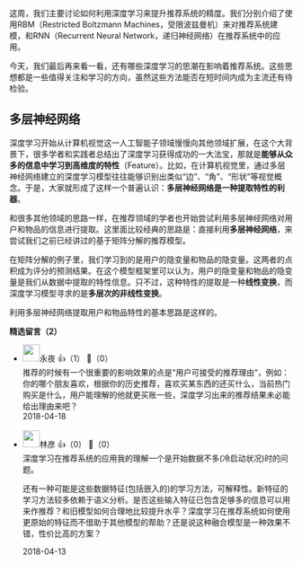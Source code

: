 这周，我们主要讨论如何利用深度学习来提升推荐系统的精度。我们分别介绍了使用RBM（Restricted Boltzmann Machines，受限波兹曼机）来对推荐系统建模，和RNN（Recurrent Neural Network，递归神经网络）在推荐系统中的应用。

今天，我们最后再来看一看，还有哪些深度学习的思潮在影响着推荐系统。这些思想都是一些值得关注和学习的方向，虽然这些方法能否在短时间内成为主流还有待检验。

## 多层神经网络

深度学习开始从计算机视觉这一人工智能子领域慢慢向其他领域扩展，在这个大背景下，很多学者和实践者总结出了深度学习获得成功的一大法宝，那就是**能够从众多的信息中学习到高维度的特性**（Feature）。比如，在计算机视觉里，通过多层神经网络建立的深度学习模型往往能够识别出类似“边”、“角”、“形状”等视觉概念。于是，大家就形成了这样一个普遍认识：**多层神经网络是一种提取特性的利器**。

和很多其他领域的思路一样，在推荐领域的学者也开始尝试利用多层神经网络对用户和物品的信息进行提取。这里面比较经典的思路是：直接利用**多层神经网络**，来尝试我们之前已经讲过的基于矩阵分解的推荐模型。

在矩阵分解的例子里，我们学习到的是用户的隐变量和物品的隐变量。这两者的点积成为评分的预测结果。在这个模型框架里可以认为，用户的隐变量和物品的隐变量是我们从数据中提取的特性信息。只不过，这种特性的提取是一种**线性变换**，而深度学习模型寻求的是**多层次的非线性变换**。

利用多层神经网络提取用户和物品特性的基本思路是这样的。
<div><strong>精选留言（2）</strong></div><ul>
<li><img src="" width="30px"><span>永夜</span> 👍（1） 💬（0）<div>推荐的时候有一个很重要的影响效果的点是“用户可接受的推荐理由”，例如：你的哪个朋友喜欢，根据你的历史推荐，喜欢买某东西的还买什么，当前热门购买是什么，用户能理解的他就更买账一些，深度学习出来的推荐结果未必能给出理由来吧？
</div>2018-04-18</li><br/><li><img src="https://static001.geekbang.org/account/avatar/00/0f/c1/a7/5e66d331.jpg" width="30px"><span>林彦</span> 👍（0） 💬（0）<div>深度学习在推荐系统的应用我的理解一个是开始数据不多(冷启动状况)时的问题。

还有一种可能是这些数据特征(包括嵌入的)的学习方法，可解释性。新特征的学习方法较多依赖于语义分析。是否这些输入特征已包含足够多的信息可以用来作推荐？和旧模型如何合理地比较提升水平？深度学习在推荐系统如何使用更原始的特征而不借助于其他模型的帮助？还是说这种融合模型是一种效果不错，性价比高的方案？</div>2018-04-13</li><br/>
</ul>